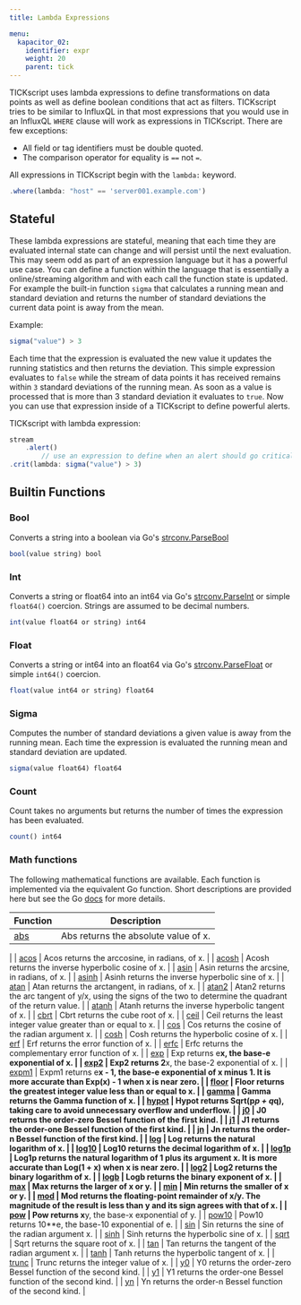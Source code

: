 ```yaml
---
title: Lambda Expressions

menu:
  kapacitor_02:
    identifier: expr
    weight: 20
    parent: tick
---
```


TICKscript uses lambda expressions  to define transformations on data points as well as define boolean conditions that act as filters.
TICKscript tries to be similar to InfluxQL in that most expressions that you would use in an InfluxQL `WHERE` clause will work as expressions
in TICKscript.
There are few exceptions:

* All field or tag identifiers must be double quoted.
* The comparison operator for equality is `==` not `=`.

All expressions in TICKscript begin with the `lambda:` keyword.

```javascript
.where(lambda: "host" == 'server001.example.com')
```

Stateful
--------

These lambda expressions are stateful, meaning that each time they are evaluated internal state can change and will persist until the next evaluation.
This may seem odd as part of an expression language but it has a powerful use case.
You can define a function within the language that is essentially a online/streaming algorithm and with each call the function state is updated.
For example the built-in function `sigma` that calculates a running mean and standard deviation and returns the number of standard deviations the current data point is away from the mean.

Example:

```javascript
sigma("value") > 3
```

Each time that the expression is evaluated the new value it updates the running statistics and then returns the deviation.
This simple expression evaluates to `false` while the stream of data points it has received remains within `3` standard deviations of the running mean.
As soon as a value is processed that is more than 3 standard deviation it evaluates to `true`.
Now you can use that expression inside of a TICKscript to define powerful alerts.

TICKscript with lambda expression:

```javascript
stream
    .alert()
        // use an expression to define when an alert should go critical.
.crit(lambda: sigma("value") > 3)
```

Builtin Functions
-----------------

### Bool

Converts a string into a boolean via Go's [strconv.ParseBool](https://golang.org/pkg/strconv/#ParseBool)

```javascript
bool(value string) bool
```

### Int

Converts a string or float64 into an int64 via Go's [strconv.ParseInt](https://golang.org/pkg/strconv/#ParseInt) or simple `float64()` coercion.
Strings are assumed to be decimal numbers.

```javascript
int(value float64 or string) int64
```

### Float

Converts a string or int64 into an float64 via Go's [strconv.ParseFloat](https://golang.org/pkg/strconv/#ParseInt) or simple `int64()` coercion.

```javascript
float(value int64 or string) float64
```

### Sigma

Computes the number of standard deviations a given value is away from the running mean.
Each time the expression is evaluated the running mean and standard deviation are updated.

```javascript
sigma(value float64) float64
```

### Count

Count takes no arguments but returns the number of times the expression has been evaluated.

```javascript
count() int64
```

### Math functions

The following mathematical functions are available.
Each function is implemented via the equivalent Go function.
Short descriptions are provided here but see the Go [docs](https://golang.org/pkg/math/)
for more details.

| Function | Description |
|----------|-------------|
| [abs](https://golang.org/pkg/math/#Abs) | Abs returns the absolute value of x.
|
| [acos](https://golang.org/pkg/math/#Acos) | Acos returns the arccosine, in radians, of x.
|
| [acosh](https://golang.org/pkg/math/#Acosh) | Acosh returns the inverse hyperbolic cosine of x.
|
| [asin](https://golang.org/pkg/math/#Asin) | Asin returns the arcsine, in radians, of x.
|
| [asinh](https://golang.org/pkg/math/#Asinh) | Asinh returns the inverse hyperbolic sine of x.
|
| [atan](https://golang.org/pkg/math/#Atan) | Atan returns the arctangent, in radians, of x.
|
| [atan2](https://golang.org/pkg/math/#Atan2) | Atan2 returns the arc tangent of y/x, using the signs of the two to determine the quadrant of the return value.
|
| [atanh](https://golang.org/pkg/math/#Atanh) | Atanh returns the inverse hyperbolic tangent of x.
|
| [cbrt](https://golang.org/pkg/math/#Cbrt) | Cbrt returns the cube root of x.
|
| [ceil](https://golang.org/pkg/math/#Ceil) | Ceil returns the least integer value greater than or equal to x.
|
| [cos](https://golang.org/pkg/math/#Cos) | Cos returns the cosine of the radian argument x.
|
| [cosh](https://golang.org/pkg/math/#Cosh) | Cosh returns the hyperbolic cosine of x.
|
| [erf](https://golang.org/pkg/math/#Erf) | Erf returns the error function of x.
|
| [erfc](https://golang.org/pkg/math/#Erfc) | Erfc returns the complementary error function of x.
|
| [exp](https://golang.org/pkg/math/#Exp) | Exp returns e**x, the base-e exponential of x.
|
| [exp2](https://golang.org/pkg/math/#Exp2) | Exp2 returns 2**x, the base-2 exponential of x.
|
| [expm1](https://golang.org/pkg/math/#Expm1) | Expm1 returns e**x - 1, the base-e exponential of x minus 1.
It is more accurate than Exp(x) - 1 when x is near zero.
|
| [floor](https://golang.org/pkg/math/#Floor) | Floor returns the greatest integer value less than or equal to x.
|
| [gamma](https://golang.org/pkg/math/#Gamma) | Gamma returns the Gamma function of x.
|
| [hypot](https://golang.org/pkg/math/#Hypot) | Hypot returns Sqrt(p*p + q*q), taking care to avoid unnecessary overflow and underflow.
|
| [j0](https://golang.org/pkg/math/#J0) | J0 returns the order-zero Bessel function of the first kind.
|
| [j1](https://golang.org/pkg/math/#J1) | J1 returns the order-one Bessel function of the first kind.
|
| [jn](https://golang.org/pkg/math/#Jn) | Jn returns the order-n Bessel function of the first kind.
|
| [log](https://golang.org/pkg/math/#Log) | Log returns the natural logarithm of x.
|
| [log10](https://golang.org/pkg/math/#Log10) | Log10 returns the decimal logarithm of x.
|
| [log1p](https://golang.org/pkg/math/#Log1p) | Log1p returns the natural logarithm of 1 plus its argument x.
It is more accurate than Log(1 + x) when x is near zero.
|
| [log2](https://golang.org/pkg/math/#Log2) | Log2 returns the binary logarithm of x.
|
| [logb](https://golang.org/pkg/math/#Logb) | Logb returns the binary exponent of x.
|
| [max](https://golang.org/pkg/math/#Max) | Max returns the larger of x or y.
|
| [min](https://golang.org/pkg/math/#Min) | Min returns the smaller of x or y.
|
| [mod](https://golang.org/pkg/math/#Mod) | Mod returns the floating-point remainder of x/y.
The magnitude of the result is less than y and its sign agrees with that of x.
|
| [pow](https://golang.org/pkg/math/#Pow) | Pow returns x**y, the base-x exponential of y.
|
| [pow10](https://golang.org/pkg/math/#Pow10) | Pow10 returns 10**e, the base-10 exponential of e.
|
| [sin](https://golang.org/pkg/math/#Sin) | Sin returns the sine of the radian argument x.
|
| [sinh](https://golang.org/pkg/math/#Sinh) | Sinh returns the hyperbolic sine of x.
|
| [sqrt](https://golang.org/pkg/math/#Sqrt) | Sqrt returns the square root of x.
|
| [tan](https://golang.org/pkg/math/#Tan) | Tan returns the tangent of the radian argument x.
|
| [tanh](https://golang.org/pkg/math/#Tanh) | Tanh returns the hyperbolic tangent of x.
|
| [trunc](https://golang.org/pkg/math/#Trunc) | Trunc returns the integer value of x.
|
| [y0](https://golang.org/pkg/math/#Y0) | Y0 returns the order-zero Bessel function of the second kind.
|
| [y1](https://golang.org/pkg/math/#Y1) | Y1 returns the order-one Bessel function of the second kind.
|
| [yn](https://golang.org/pkg/math/#Yn) | Yn returns the order-n Bessel function of the second kind.
|

